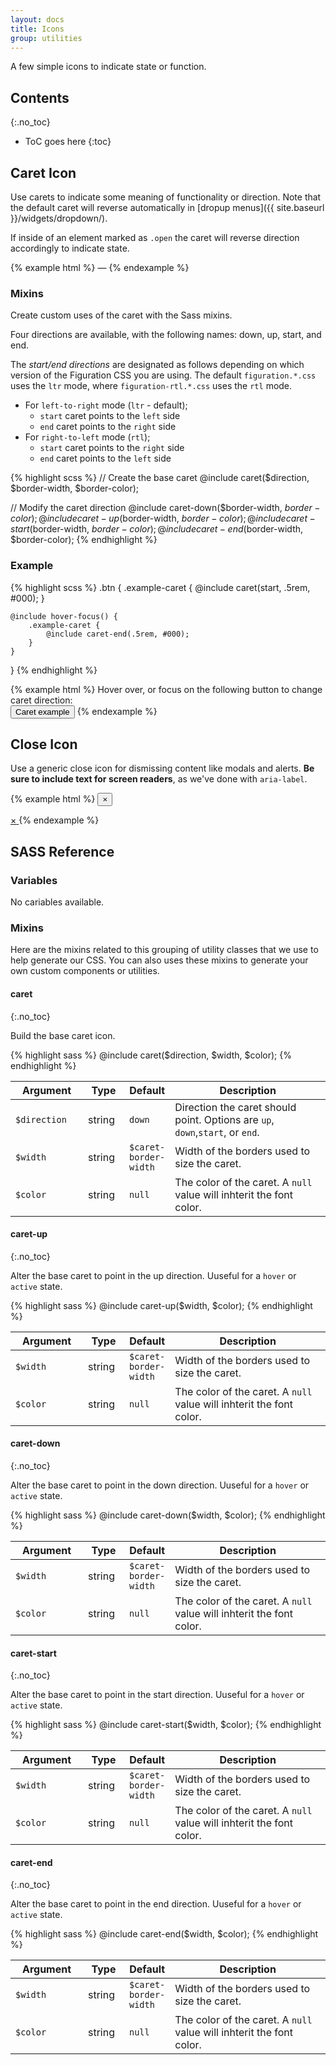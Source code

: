 ```yaml
---
layout: docs
title: Icons
group: utilities
---
```


A few simple icons to indicate state or function.

## Contents
{:.no_toc}

* ToC goes here
{:toc}

## Caret Icon

Use carets to indicate some meaning of functionality or direction. Note that the default caret will reverse automatically in [dropup menus]({{ site.baseurl }}/widgets/dropdown/).

If inside of an element marked as `.open` the caret will reverse direction accordingly to indicate state.

{% example html %}
<span class="caret" aria-hidden="true"></span>
<span class="open">
  <span class="caret" aria-hidden="true"></span>
</span>
&mdash;
<span class="dropup">
  <span class="caret" aria-hidden="true"></span>
</span>
<span class="dropup open">
  <span class="caret" aria-hidden="true"></span>
</span>
{% endexample %}

### Mixins

Create custom uses of the caret with the Sass mixins.

Four directions are available, with the following names: down, up, start, and end.

The *start/end directions* are designated as follows depending on which version of the Figuration CSS you are using.  The default `figuration.*.css` uses the `ltr` mode, where `figuration-rtl.*.css` uses the `rtl` mode.

- For `left-to-right` mode (`ltr` - default);
  - `start` caret points to the `left` side
  - `end` caret points to the `right` side
- For `right-to-left` mode (`rtl`);
  - `start` caret points to the `right` side
  - `end` caret points to the `left` side

{% highlight scss %}
// Create the base caret
@include caret($direction, $border-width, $border-color);

// Modify the caret direction
@include caret-down($border-width, $border-color);
@include caret-up($border-width, $border-color);
@include caret-start($border-width, $border-color);
@include caret-end($border-width, $border-color);
{% endhighlight %}

### Example

{% highlight scss %}
.btn {
    .example-caret {
        @include caret(start, .5rem, #000);
    }

    @include hover-focus() {
        .example-caret {
            @include caret-end(.5rem, #000);
        }
    }
}
{% endhighlight %}

{% example html %}
Hover over, or focus on the following button to change caret direction:<br />
<button type="button" class="btn">
    Caret example
    <span class="example-caret" aria-hidden="true"></span>
</button>
{% endexample %}


## Close Icon

Use a generic close icon for dismissing content like modals and alerts. **Be sure to include text for screen readers**, as we've done with `aria-label`.

{% example html %}
<button type="button" class="close" aria-label="Close">
  <span aria-hidden="true">&times;</span>
</button>

<a href="#" role="button" class="close" aria-label="Close">
    <span aria-hidden="true">&times;</span>
</a>
{% endexample %}

## SASS Reference

### Variables

No cariables available.

### Mixins

Here are the mixins related to this grouping of utility classes that we use to help generate our CSS.  You can also uses these mixins to generate your own custom components or utilities.

#### caret
{:.no_toc}

Build the base caret icon.

{% highlight sass %}
@include caret($direction, $width, $color);
{% endhighlight %}

<div class="table-scroll">
    <table class="table table-bordered table-striped">
        <thead>
            <tr>
                <th style="width: 100px;">Argument</th>
                <th style="width: 50px;">Type</th>
                <th style="width: 50px;">Default</th>
                <th>Description</th>
            </tr>
        </thead>
        <tbody>
            <tr>
                <td><code>$direction</code></td>
                <td>string</td>
                <td><code>down</code></td>
                <td>
                    Direction the caret should point.  Options are <code>up</code>, <code>down</code>,<code>start</code>, or <code>end</code>.
                </td>
            </tr>
            <tr>
                <td><code>$width</code></td>
                <td>string</td>
                <td><code>$caret-border-width</code></td>
                <td>
                    Width of the borders used to size the caret.
                </td>
            </tr>
            <tr>
                <td><code>$color</code></td>
                <td>string</td>
                <td><code>null</code></td>
                <td>
                    The color of the caret.  A <code>null</code> value will inhterit the font color.
                </td>
            </tr>
        </tbody>
    </table>
</div>

#### caret-up
{:.no_toc}

Alter the base caret to point in the up direction. Uuseful for a `hover` or `active` state.

{% highlight sass %}
@include caret-up($width, $color);
{% endhighlight %}

<div class="table-scroll">
    <table class="table table-bordered table-striped">
        <thead>
            <tr>
                <th style="width: 100px;">Argument</th>
                <th style="width: 50px;">Type</th>
                <th style="width: 50px;">Default</th>
                <th>Description</th>
            </tr>
        </thead>
        <tbody>
            <tr>
                <td><code>$width</code></td>
                <td>string</td>
                <td><code>$caret-border-width</code></td>
                <td>
                    Width of the borders used to size the caret.
                </td>
            </tr>
            <tr>
                <td><code>$color</code></td>
                <td>string</td>
                <td><code>null</code></td>
                <td>
                    The color of the caret.  A <code>null</code> value will inhterit the font color.
                </td>
            </tr>
        </tbody>
    </table>
</div>

#### caret-down
{:.no_toc}

Alter the base caret to point in the down direction. Uuseful for a `hover` or `active` state.

{% highlight sass %}
@include caret-down($width, $color);
{% endhighlight %}

<div class="table-scroll">
    <table class="table table-bordered table-striped">
        <thead>
            <tr>
                <th style="width: 100px;">Argument</th>
                <th style="width: 50px;">Type</th>
                <th style="width: 50px;">Default</th>
                <th>Description</th>
            </tr>
        </thead>
        <tbody>
            <tr>
                <td><code>$width</code></td>
                <td>string</td>
                <td><code>$caret-border-width</code></td>
                <td>
                    Width of the borders used to size the caret.
                </td>
            </tr>
            <tr>
                <td><code>$color</code></td>
                <td>string</td>
                <td><code>null</code></td>
                <td>
                    The color of the caret.  A <code>null</code> value will inhterit the font color.
                </td>
            </tr>
        </tbody>
    </table>
</div>

#### caret-start
{:.no_toc}

Alter the base caret to point in the start direction. Uuseful for a `hover` or `active` state.

{% highlight sass %}
@include caret-start($width, $color);
{% endhighlight %}

<div class="table-scroll">
    <table class="table table-bordered table-striped">
        <thead>
            <tr>
                <th style="width: 100px;">Argument</th>
                <th style="width: 50px;">Type</th>
                <th style="width: 50px;">Default</th>
                <th>Description</th>
            </tr>
        </thead>
        <tbody>
            <tr>
                <td><code>$width</code></td>
                <td>string</td>
                <td><code>$caret-border-width</code></td>
                <td>
                    Width of the borders used to size the caret.
                </td>
            </tr>
            <tr>
                <td><code>$color</code></td>
                <td>string</td>
                <td><code>null</code></td>
                <td>
                    The color of the caret.  A <code>null</code> value will inhterit the font color.
                </td>
            </tr>
        </tbody>
    </table>
</div>

#### caret-end
{:.no_toc}

Alter the base caret to point in the end direction. Uuseful for a `hover` or `active` state.

{% highlight sass %}
@include caret-end($width, $color);
{% endhighlight %}

<div class="table-scroll">
    <table class="table table-bordered table-striped">
        <thead>
            <tr>
                <th style="width: 100px;">Argument</th>
                <th style="width: 50px;">Type</th>
                <th style="width: 50px;">Default</th>
                <th>Description</th>
            </tr>
        </thead>
        <tbody>
            <tr>
                <td><code>$width</code></td>
                <td>string</td>
                <td><code>$caret-border-width</code></td>
                <td>
                    Width of the borders used to size the caret.
                </td>
            </tr>
            <tr>
                <td><code>$color</code></td>
                <td>string</td>
                <td><code>null</code></td>
                <td>
                    The color of the caret.  A <code>null</code> value will inhterit the font color.
                </td>
            </tr>
        </tbody>
    </table>
</div>